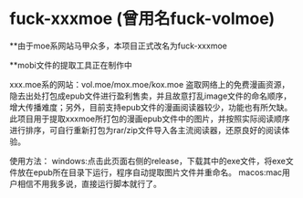 # fuck-xxxmoe (曾用名fuck-volmoe)

**由于moe系网站马甲众多，本项目正式改名为fuck-xxxmoe

**mobi文件的提取工具正在制作中

xxx.moe系的网站：vol.moe/mox.moe/kox.moe 盗取网络上的免费漫画资源，隐去出处打包成epub文件进行盈利售卖，并且故意打乱image文件的命名顺序，增大传播难度；另外，目前支持epub文件的漫画阅读器较少，功能也有所欠缺。
此项目用于提取xxxmoe所打包的漫画epub文件中的图片，并按照实际阅读顺序进行排序，可自行重新打包为rar/zip文件导入各主流阅读器，还原良好的阅读体验。

使用方法：
windows:点击此页面右侧的release，下载其中的exe文件，将exe文件放在epub所在目录下运行，程序自动提取图片文件并重命名。
macos:mac用户相信不用我多说，直接运行脚本就行了。
